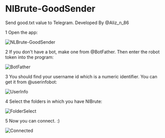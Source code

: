 # NlBrute-GoodSender
Send good.txt value to Telegram. Developed By @Aliz_n_86

1 Open the app:


![NLBrute-GoodSender](https://github.com/user-attachments/assets/9019b040-73d6-4c74-882e-87c459f0ee49)


2 If you don't have a bot, make one from @BotFather. Then enter the robot token into the program:


![BotFather](https://github.com/user-attachments/assets/7ab88715-4e6e-4eb0-9d22-d92a07233c38)


3 You should find your username id which is a numeric identifier. You can get it from @userinfobot:


![UserInfo](https://github.com/user-attachments/assets/451d3137-4431-47ad-8514-58428d9630dd)


4 Select the folders in which you have NlBrute:


![FolderSelect](https://github.com/user-attachments/assets/7b87a4a1-e390-4d6e-a221-a62c5a5341f1)


5 Now you can connect. :)


![Connected](https://github.com/user-attachments/assets/5762aef0-4ab8-47ae-8764-4f8533e29d52)
